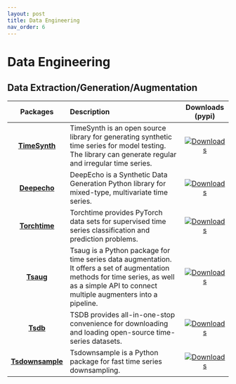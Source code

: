 ```yaml
---
layout: post
title: Data Engineering
nav_order: 6
---
```

# Data Engineering
## Data Extraction/Generation/Augmentation

|      Packages       | Description                                                                                                                                                                                   |                                          Downloads (pypi)                                           |
|:-------------------:|:----------------------------------------------------------------------------------------------------------------------------------------------------------------------------------------------|:---------------------------------------------------------------------------------------------------:|
|   **[TimeSynth]**   | TimeSynth is an open source library for generating synthetic time series for model testing. The library can generate regular and irregular time series.                                       |    [![Downloads](https://static.pepy.tech/badge/timesynth)](https://pepy.tech/project/timesynth)    |
|   **[Deepecho]**    | DeepEcho is a Synthetic Data Generation Python library for mixed-type, multivariate time series.                                                                                              |     [![Downloads](https://static.pepy.tech/badge/deepecho)](https://pepy.tech/project/deepecho)     |
|   **[Torchtime]**   | Torchtime provides PyTorch data sets for supervised time series classification and prediction problems.                                                                                       |    [![Downloads](https://static.pepy.tech/badge/torchtime)](https://pepy.tech/project/torchtime)    |
|     **[Tsaug]**     | Tsaug is a Python package for time series data augmentation. It offers a set of augmentation methods for time series, as well as a simple API to connect multiple augmenters into a pipeline. |        [![Downloads](https://static.pepy.tech/badge/tsaug)](https://pepy.tech/project/tsaug)        | 
|     **[Tsdb]**      | TSDB provides all-in-one-stop convenience for downloading and loading open-source time-series datasets.                                                                                       |         [![Downloads](https://static.pepy.tech/badge/tsdb)](https://pepy.tech/project/tsdb)         |
| **[Tsdownsample]**  | Tsdownsample is a Python package  for fast time series downsampling.                                                                                                                          | [![Downloads](https://static.pepy.tech/badge/tsdownsample)](https://pepy.tech/project/tsdownsample) | 



[TimeSynth]: https://github.com/TimeSynth/TimeSynth
[Deepecho]: https://github.com/sdv-dev/DeepEcho
[Torchtime]: https://github.com/philipdarke/torchtime
[Tsaug]: https://github.com/arundo/tsaug
[Tsdb]: https://github.com/WenjieDu/TSDB
[Tsdownsample]: https://github.com/predict-idlab/tsdownsample



